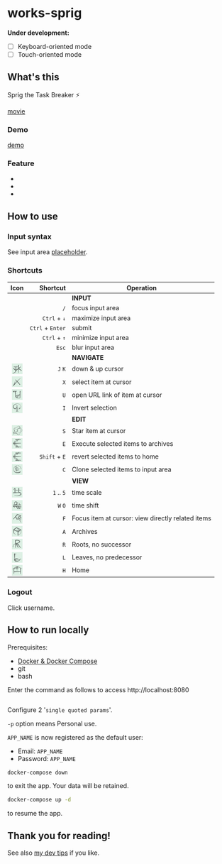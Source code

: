 # works-sprig

__Under development:__

- [ ] Keyboard-oriented mode
- [ ] Touch-oriented mode

<!-- EXTERNAL LINK -->
[demo]: --TODO
[docker]: https://docs.docker.com/get-docker/
[how to email]: https://github.com/satu-n/study-actix-web-simple-auth-server#using-sparkpost-to-send-registration-email
[movie]: --TODO
[tips]: https://github.com/satu-n/tips

<!-- INTERNAL LINK -->
[placeholder]: web/src/Page/App/Placeholder.elm

## What's this

Sprig the Task Breaker ⚡

[movie][movie]

### Demo

[demo][demo]

### Feature

* 
* 
* 

<!-- ### Zen of Sprig

* __Focus on the top task.__
* __Break it down into processable units.__
* __List up, and enter as is.__ -->

## How to use

### Input syntax

See input area [placeholder][placeholder].

### Shortcuts
<!-- TODO timescale 1-9 -->

| Icon | Shortcut | Operation |
| :---: | ---: |---|
|  |  | __INPUT__ |
|  | `/` | focus input area |
|  | `Ctrl` + `↓` | maximize input area |
|  | `Ctrl` + `Enter` | submit |
|  | `Ctrl` + `↑` | minimize input area |
|  | `Esc` | blur input area |
|  |  | __NAVIGATE__ |
| <img src="web/images/cmd_jk_normal.png" width="24px" align="center"> | `J` `K` | down & up cursor |
| <img src="web/images/cmd_x_normal.png" width="24px" align="center"> | `X` | select item at cursor |
| <img src="web/images/cmd_u_normal.png" width="24px" align="center"> | `U` | open URL link of item at cursor |
| <img src="web/images/cmd_i_normal.png" width="24px" align="center"> | `I` | Invert selection |
|  |  | __EDIT__ |
| <img src="web/images/cmd_s_normal.png" width="24px" align="center"> | `S` | Star item at cursor |
| <img src="web/images/cmd_e_normal.png" width="24px" align="center"> | `E` | Execute selected items to archives |
| <img src="web/images/cmd_e_normal.png" width="24px" align="center"> | `Shift` + `E` | revert selected items to home |
| <img src="web/images/cmd_c_normal.png" width="24px" align="center"> | `C` | Clone selected items to input area |
|  |  | __VIEW__ |
| <img src="web/images/cmd_5_normal.png" width="24px" align="center"> | `1` .. `5` | time scale |
| <img src="web/images/cmd_wo_normal.png" width="24px" align="center"> | `W` `O` | time shift |
| <img src="web/images/cmd_f_normal.png" width="24px" align="center"> | `F` | Focus item at cursor: view directly related items |
| <img src="web/images/cmd_a_normal.png" width="24px" align="center"> | `A` | Archives |
| <img src="web/images/cmd_r_normal.png" width="24px" align="center"> | `R` | Roots, no successor |
| <img src="web/images/cmd_l_normal.png" width="24px" align="center"> | `L` | Leaves, no predecessor |
| <img src="web/images/cmd_h_normal.png" width="24px" align="center"> | `H` | Home |

### Logout

Click username.

## How to run locally

Prerequisites:

* [Docker & Docker Compose][docker]
* git
* bash

Enter the command as follows to access http://localhost:8080

```bash
```

<!-- ```bash
APP_NAME='my_sprig' &&
git clone https://github.com/satu-n/works-sprig.git $APP_NAME &&
cd $APP_NAME &&
bash init.sh -p $APP_NAME \
'***new!database!password***' &&
unset APP_NAME &&
docker-compose up -d &&
docker-compose logs -f
``` -->

Configure 2 '`single quoted params`'.

`-p` option means Personal use.

`APP_NAME` is now registered as the default user:

* Email: `APP_NAME`
* Password: `APP_NAME`

```bash
docker-compose down
```

to exit the app.
Your data will be retained.

```bash
docker-compose up -d
```

to resume the app.

## Thank you for reading!

See also [my dev tips][tips] if you like.
